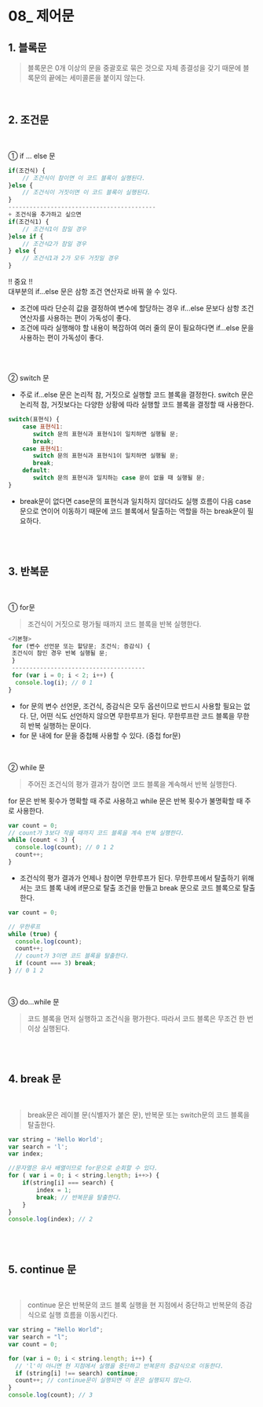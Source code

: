 # 08\_ 제어문

## 1. 블록문

> 블록문은 0개 이상의 문을 중괄호로 묶은 것으로 자체 종결성을 갖기 때문에 블록문의 끝에는 세미콜론을 붙이지 않는다.

  <br>

## 2. 조건문

<br>

① if ... else 문

```js
if(조건식) {
    // 조건식이 참이면 이 코드 블록이 실행된다.
}else {
    // 조건식이 거짓이면 이 코드 블록이 실행된다.
}
------------------------------------------
+ 조건식을 추가하고 싶으면
if(조건식1) {
    // 조건식1이 참일 경우
}else if {
    // 조건식2가 참일 경우
} else {
    // 조건식1과 2가 모두 거짓일 경우
}
```

!! 중요 !!  
대부분의 if...else 문은 삼항 조건 연산자로 바꿔 쓸 수 있다.

- 조건에 따라 단순히 값을 결정하여 변수에 할당하는 경우 if...else 문보다 삼항 조건 연산자를 사용하는 편이 가독성이 좋다.
- 조건에 따라 실행해야 할 내용이 복잡하여 여러 줄의 문이 필요하다면 if...else 문을 사용하는 편이 가독성이 좋다.

<br>
<br>

② switch 문

- 주로 if...else 문은 논리적 참, 거짓으로 실행할 코드 블록을 결정한다. switch 문은 논리적 참, 거짓보다는 다양한 상황에 따라 실행할 코드 블록을 결정할 때 사용한다.

```js
switch(표현식) {
    case 표현식1:
       switch 문의 표현식과 표현식1이 일치하면 실행될 문;
       break;
    case 표현식1:
       switch 문의 표현식과 표현식1이 일치하면 실행될 문;
       break;
    default:
       switch 문의 표현식과 일치하는 case 문이 없을 때 실행될 문;
}
```

- break문이 없다면 case문의 표현식과 일치하지 않더라도 실행 흐름이 다음 case 문으로 연이어 이동하기 때문에 코드 블록에서 탈출하는 역할을 하는 break문이 필요하다.

<br>
<br>

## 3. 반복문

<br>

① for문

> 조건식이 거짓으로 평가될 때까지 코드 블록을 반복 실행한다.

```js
<기본형>
 for (변수 선언문 또는 할당문; 조건식; 증감식) {
 조건식이 참인 경우 반복 실행될 문;
 }
 --------------------------------------
 for (var i = 0; i < 2; i++) {
  console.log(i); // 0 1
}
```

- for 문의 변수 선언문, 조건식, 증감식은 모두 옵션이므로 반드시 사용할 필요는 없다. 단, 어떤 식도 선언하지 않으면 무한루프가 된다. 무한루프란 코드 블록을 무한히 반복 실행하는 문이다.
- for 문 내에 for 문을 중첩해 사용할 수 있다. (중첩 for문)

<br>

② while 문

> 주어진 조건식의 평가 결과가 참이면 코드 블록을 계속해서 반복 실행한다.

for 문은 반복 횟수가 명확할 때 주로 사용하고 while 문은 반복 횟수가 불명확할 때 주로 사용한다.

```js
var count = 0;
// count가 3보다 작을 때까지 코드 블록을 계속 반복 실행한다.
while (count < 3) {
  console.log(count); // 0 1 2
  count++;
}
```

- 조건식의 평가 결과가 언제나 참이면 무한루프가 된다. 무한루프에서 탈출하기 위해서는 코드 블록 내에 if문으로 탈출 조건을 만들고 break 문으로 코드 블록으로 탈출한다.

```js
var count = 0;

// 무한루프
while (true) {
  console.log(count);
  count++;
  // count가 3이면 코드 블록을 탈출한다.
  if (count === 3) break;
} // 0 1 2
```

<br>

③ do...while 문

> 코드 블록을 먼저 실행하고 조건식을 평가한다. 따라서 코드 블록은 무조건 한 번 이상 실행된다.

<br>
<br>

## 4. break 문

<br>

> break문은 레이블 문(식별자가 붙은 문), 반복문 또는 switch문의 코드 블록을 탈출한다.

```js
var string = 'Hello World';
var search = 'l';
var index;

//문자열은 유사 배열이므로 for문으로 순회할 수 있다.
for ( var i = 0; i < string.length; i++>) {
    if(string[i] === search) {
        index = 1;
        break; // 반복문을 탈출한다.
    }
}
console.log(index); // 2
```

  <br>
  <br>

## 5. continue 문

<br>

> continue 문은 반복문의 코드 블록 실행을 현 지점에서 중단하고 반복문의 증감식으로 실행 흐름을 이동시킨다.

```js
var string = "Hello World";
var search = "l";
var count = 0;

for (var i = 0; i < string.length; i++) {
  // 'l'이 아니면 현 지점에서 실행을 중단하고 반복문의 증감식으로 이동한다.
  if (string[i] !== search) continue;
  count++; // continue문이 실행되면 이 문은 실행되지 않는다.
}
console.log(count); // 3
```
